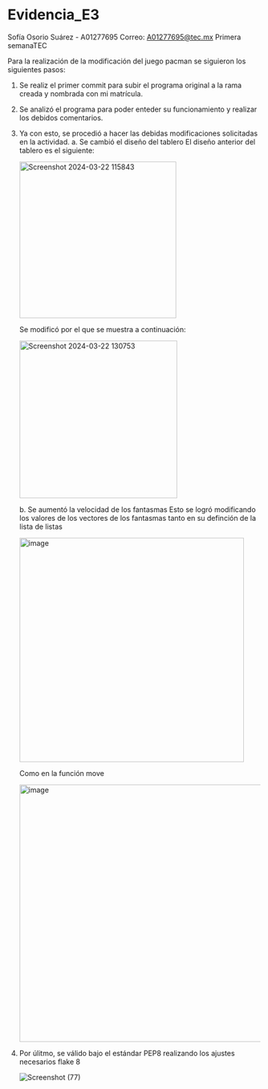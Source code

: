 # Evidencia_E3
Sofía Osorio Suárez - A01277695
Correo: A01277695@tec.mx
Primera semanaTEC

Para la realización de la modificación del juego pacman se siguieron los siguientes pasos:

1. Se realiz el primer commit para subir el programa original a la rama creada y nombrada con mi matrícula.
2. Se analizó el programa para poder enteder su funcionamiento y realizar los debidos comentarios.
3. Ya con esto, se procedió a hacer las debidas modificaciones solicitadas en la actividad.
   a. Se cambió el diseño del tablero
   El diseño anterior del tablero es el siguiente:
   
    <img width="312" alt="Screenshot 2024-03-22 115843" src="https://github.com/Zathiald/Evidencia_E3/assets/136507726/9cac7115-e6e9-474d-8073-91ca4dd95bb8">


   Se modificó por el que se muestra a continuación:
   
    <img width="314" alt="Screenshot 2024-03-22 130753" src="https://github.com/Zathiald/Evidencia_E3/assets/136507726/188fa2ff-ddf3-4806-a4ef-23ad2dc66be6">
    
   b. Se aumentó la velocidad de los fantasmas
   Esto se logró modificando los valores de los vectores de los fantasmas tanto en su definción de la lista de listas
   
    <img width="447" alt="image" src="https://github.com/Zathiald/Evidencia_E3/assets/136507726/38534daf-d377-4185-92b0-1859ea83007d">
   
   Como en la función move
   
    <img width="513" alt="image" src="https://github.com/Zathiald/Evidencia_E3/assets/136507726/1f543523-a5c8-4b69-8336-282a65f1b58b">

5. Por úlitmo, se válido bajo el estándar PEP8 realizando los ajustes necesarios flake 8
   
   ![Screenshot (77)](https://github.com/Zathiald/Evidencia_E3/assets/136507726/8b260b40-e749-459a-aa45-8cb8118fb708)


